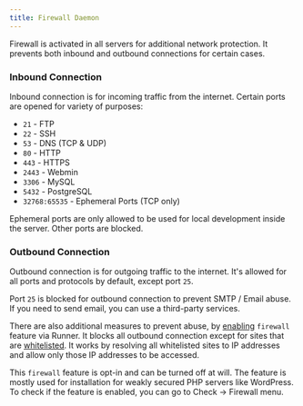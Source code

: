 ```yaml
---
title: Firewall Daemon
---
```


Firewall is activated in all servers for additional network protection. It prevents both inbound and outbound connections for certain cases.

### Inbound Connection

Inbound connection is for incoming traffic from the internet. Certain ports are opened for variety of purposes:

+ `21` - FTP
+ `22` - SSH
+ `53` - DNS (TCP & UDP)
+ `80` - HTTP
+ `443` - HTTPS
+ `2443` - Webmin
+ `3306` - MySQL
+ `5432` - PostgreSQL
+ `32768:65535` - Ephemeral Ports (TCP only)

Ephemeral ports are only allowed to be used for local development inside the server. Other ports are blocked.

### Outbound Connection

Outbound connection is for outgoing traffic to the internet. It's allowed for all ports and protocols by default, except port `25`. 

Port `25` is blocked for outbound connection to prevent SMTP / Email abuse. If you need to send email, you can use a third-party services.

There are also additional measures to prevent abuse, by [enabling](./runner.md#firewall) `firewall` feature via Runner. It blocks all outbound connection except for sites that are [whitelisted](https://github.com/domcloud/bridge/blob/main/src/whitelist/sites.conf). It works by resolving all whitelisted sites to IP addresses and allow only those IP addresses to be accessed.

This `firewall` feature is opt-in and can be turned off at will. The feature is mostly used for installation for weakly secured PHP servers like WordPress. To check if the feature is enabled, you can go to Check -> Firewall menu.
